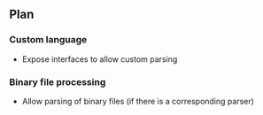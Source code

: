 ## Plan

### Custom language
- Expose interfaces to allow custom parsing

### Binary file processing
- Allow parsing of binary files (if there is a corresponding parser)


